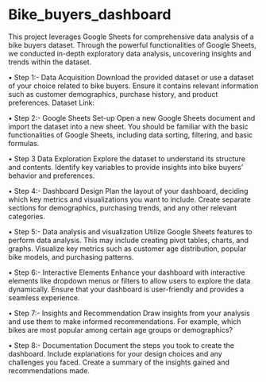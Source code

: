 # Bike_buyers_dashboard
This project leverages Google Sheets for comprehensive data analysis of a bike buyers dataset. Through the powerful functionalities of Google Sheets, we conducted in-depth exploratory data analysis, uncovering insights and trends within the dataset.

• Step 1:- Data Acquisition
Download the provided dataset or use a dataset of your choice related to bike buyers. Ensure it contains relevant information such as customer demographics, purchase history, and product preferences.
Dataset Link:

• Step 2:- Google Sheets Set-up
Open a new Google Sheets document and import the dataset into a new sheet.
You should be familiar with the basic functionalities of Google Sheets, including data sorting, filtering, and basic formulas.

• Step 3 Data Exploration
Explore the dataset to understand its structure and contents. Identify key variables to provide insights into bike buyers’ behavior and preferences.

• Step 4:- Dashboard Design
Plan the layout of your dashboard, deciding which key metrics and visualizations you want to include. Create separate sections for demographics, purchasing trends, and any other relevant categories.

• Step 5:- Data analysis and visualization
Utilize Google Sheets features to perform data analysis. This may include creating pivot tables, charts, and graphs. Visualize key metrics such as customer age distribution, popular bike models, and purchasing patterns.

• Step 6:- Interactive Elements
Enhance your dashboard with interactive elements like dropdown menus or filters to allow users to explore the data dynamically. Ensure that your dashboard is user-friendly and provides a seamless experience.

• Step 7:-  Insights and Recommendation
Draw insights from your analysis and use them to make informed recommendations. For example, which bikes are most popular among certain age groups or demographics?

• Step 8:- Documentation
Document the steps you took to create the dashboard. Include explanations for your design choices and any challenges you faced. Create a summary of the insights gained and recommendations made.
